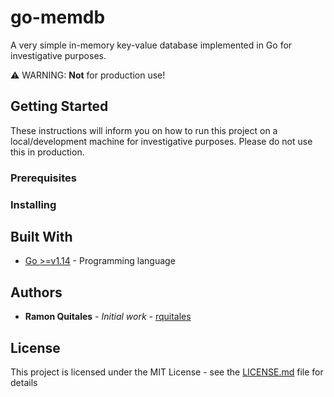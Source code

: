 <!--
 Copyright (c) 2020 Ramon Quitales
 
 This software is released under the MIT License.
 https://opensource.org/licenses/MIT
-->

# go-memdb

A very simple in-memory key-value database implemented in Go for investigative purposes.

:warning: WARNING: **Not** for production use!

## Getting Started

These instructions will inform you on how to run this project on a local/development machine for investigative purposes. Please do not use this in production.

### Prerequisites

### Installing

## Built With

* [Go >=v1.14](https://golang.org/dl/) - Programming language

## Authors

* **Ramon Quitales** - *Initial work* - [rquitales](https://github.com/rquitales)

## License

This project is licensed under the MIT License - see the [LICENSE.md](LICENSE.md) file for details
